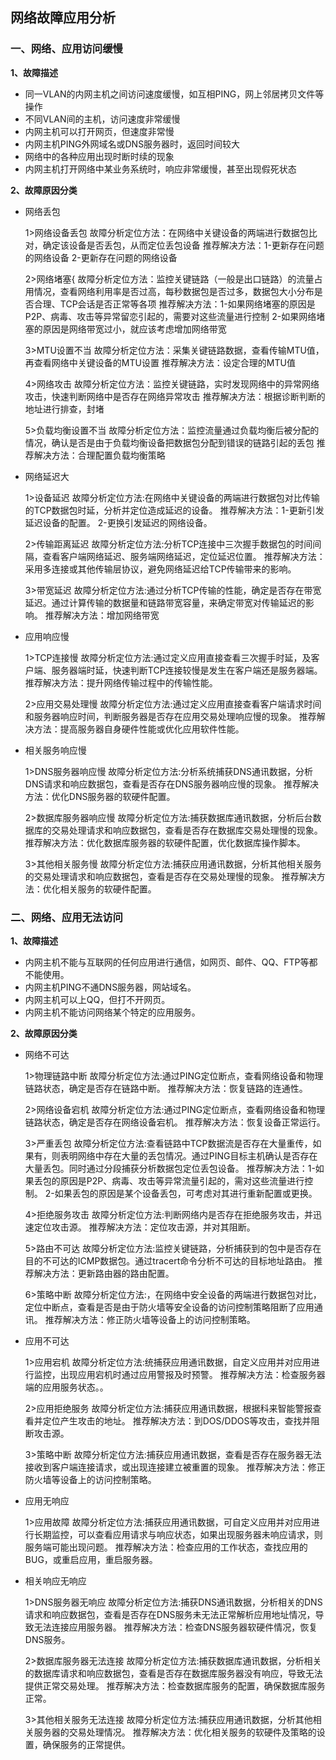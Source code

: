 ## 网络故障应用分析
### 一、网络、应用访问缓慢
**1、故障描述**

- 同一VLAN的内网主机之间访问速度缓慢，如互相PING，网上邻居拷贝文件等操作
- 不同VLAN间的主机，访问速度非常缓慢
- 内网主机可以打开网页，但速度非常慢
- 内网主机PING外网域名或DNS服务器时，返回时间较大
- 网络中的各种应用出现时断时续的现象
- 内网主机打开网络中某业务系统时，响应非常缓慢，甚至出现假死状态
	
**2、故障原因分类**
- 网络丢包


	1>网络设备丢包
		故障分析定位方法：在网络中关键设备的两端进行数据包比对，确定该设备是否丢包，从而定位丢包设备
		推荐解决方法：1-更新存在问题的网络设备 2-更新存在问题的网络设备
	
	2>网络堵塞{
		故障分析定位方法：监控关键链路（一般是出口链路）的流量占用情况，查看网络利用率是否过高，每秒数据包是否过多，数据包大小分布是否合理、TCP会话是否正常等各项
		推荐解决方法：1-如果网络堵塞的原因是P2P、病毒、攻击等异常留恋引起的，需要对这些流量进行控制
					  2-如果网络堵塞的原因是网络带宽过小，就应该考虑增加网络带宽
	
	3>MTU设置不当
		故障分析定位方法：采集关键链路数据，查看传输MTU值，再查看网络中关键设备的MTU设置
		推荐解决方法：设定合理的MTU值
	
	4>网络攻击
		故障分析定位方法：监控关键链路，实时发现网络中的异常网络攻击，快速判断网络中是否存在网络异常攻击
		推荐解决方法：根据诊断判断的地址进行排查，封堵
	
	5>负载均衡设置不当
		故障分析定位方法：监控流量通过负载均衡后被分配的情况，确认是否是由于负载均衡设备把数据包分配到错误的链路引起的丢包
		推荐解决方法：合理配置负载均衡策略
			
		
- 网络延迟大


	1>设备延迟
		故障分析定位方法:在网络中关键设备的两端进行数据包对比传输的TCP数据包时延，分析并定位造成延迟的设备。
		推荐解决方法：1-更新引发延迟设备的配置。
					  2-更换引发延迟的网络设备。
	
	2>传输距离延迟
		故障分析定位方法:分析TCP连接中三次握手数据包的时间间隔，查看客户端网络延迟、服务端网络延迟，定位延迟位置。
		推荐解决方法：采用多连接或其他传输层协议，避免网络延迟给TCP传输带来的影响。
	
	3>带宽延迟
		故障分析定位方法:通过分析TCP传输的性能，确定是否存在带宽延迟。通过计算传输的数据量和链路带宽容量，来确定带宽对传输延迟的影响。
		推荐解决方法：增加网络带宽
	
	

- 应用响应慢


	1>TCP连接慢
		故障分析定位方法:通过定义应用直接查看三次握手时延，及客户端、服务器端时延，快速判断TCP连接较慢是发生在客户端还是服务器端。
		推荐解决方法：提升网络传输过程中的传输性能。
	
	2>应用交易处理慢
		故障分析定位方法:通过定义应用直接查看客户端请求时间和服务器响应时间，判断服务器是否存在应用交易处理响应慢的现象。
		推荐解决方法：提高服务器自身硬件性能或优化应用软件性能。
	

- 相关服务响应慢


	1>DNS服务器响应慢
		故障分析定位方法:分析系统捕获DNS通讯数据，分析DNS请求和响应数据包，查看是否存在DNS服务器响应慢的现象。
		推荐解决方法：优化DNS服务器的软硬件配置。
	
	2>数据库服务器响应慢
		故障分析定位方法:捕获数据库通讯数据，分析后台数据库的交易处理请求和响应数据包，查看是否存在数据库交易处理慢的现象。
		推荐解决方法：优化数据库服务器的软硬件配置，优化数据库操作脚本。
	
	3>其他相关服务慢
		故障分析定位方法:捕获应用通讯数据，分析其他相关服务的交易处理请求和响应数据包，查看是否存在交易处理慢的现象。
		推荐解决方法：优化相关服务的软硬件配置。

			
	

### 二、网络、应用无法访问
**1、故障描述**

- 内网主机不能与互联网的任何应用进行通信，如网页、邮件、QQ、FTP等都不能使用。
- 内网主机PING不通DNS服务器，网站域名。
- 内网主机可以上QQ，但打不开网页。
- 内网主机不能访问网络某个特定的应用服务。
	
**2、故障原因分类**

- 网络不可达


	1>物理链路中断
		故障分析定位方法:通过PING定位断点，查看网络设备和物理链路状态，确定是否存在链路中断。
		推荐解决方法：恢复链路的连通性。
	
	2>网络设备宕机
		故障分析定位方法:通过PING定位断点，查看网络设备和物理链路状态，确定是否存在网络设备宕机。
		推荐解决方法：恢复设备正常运行。			
	
	3>严重丢包
		故障分析定位方法:查看链路中TCP数据流是否存在大量重传，如果有，则表明网络中存在大量的丢包情况。通过PING目标主机确认是否存在大量丢包。同时通过分段捕获分析数据包定位丢包设备。
		推荐解决方法：1-如果丢包的原因是P2P、病毒、攻击等异常流量引起的，需对这些流量进行控制。
					 2-如果丢包的原因是某个设备丢包，可考虑对其进行重新配置或更换。			
	
	4>拒绝服务攻击
		故障分析定位方法:判断网络内是否存在拒绝服务攻击，并迅速定位攻击源。
		推荐解决方法：定位攻击源，并对其阻断。			
	
	5>路由不可达
		故障分析定位方法:监控关键链路，分析捕获到的包中是否存在目的不可达的ICMP数据包。通过tracert命令分析不可达的目标地址路由。
		推荐解决方法：更新路由器的路由配置。			
	
	6>策略中断
		故障分析定位方法:，在网络中安全设备的两端进行数据包对比，定位中断点，查看是否是由于防火墙等安全设备的访问控制策略阻断了应用通讯。
		推荐解决方法：修正防火墙等设备上的访问控制策略。			
		
	
- 应用不可达


	1>应用宕机
		故障分析定位方法:统捕获应用通讯数据，自定义应用并对应用进行监控，出现应用宕机时通过应用警报及时预警。
		推荐解决方法：检查服务器端的应用服务状态。。
	
	2>应用拒绝服务
		故障分析定位方法:捕获应用通讯数据，根据科来智能警报查看并定位产生攻击的地址。
		推荐解决方法：到DOS/DDOS等攻击，查找并阻断攻击源。			
	
	3>策略中断
		故障分析定位方法:捕获应用通讯数据，查看是否存在服务器无法接收到客户端连接请求，或出现连接建立被重置的现象。
		推荐解决方法：修正防火墙等设备上的访问控制策略。			
	
		
- 应用无响应


	1>应用故障
		故障分析定位方法:捕获应用通讯数据，可自定义应用并对应用进行长期监控，可以查看应用请求与响应状态，如果出现服务器未响应请求，则服务端可能出现问题。
		推荐解决方法：检查应用的工作状态，查找应用的BUG，或重启应用，重启服务器。
				
		
- 相关响应无响应


	1>DNS服务器无响应
		故障分析定位方法:捕获DNS通讯数据，分析相关的DNS请求和响应数据包，查看是否存在DNS服务未无法正常解析应用地址情况，导致无法连接应用服务器。
		推荐解决方法：检查DNS服务器软硬件情况，恢复DNS服务。
	
	2>数据库服务器无法连接
		故障分析定位方法:捕获数据库通讯数据，分析相关的数据库请求和响应数据包，查看是否存在数据库服务器没有响应，导致无法提供正常交易处理。
		推荐解决方法：检查数据库服务的配置，确保数据库服务正常。			
	
	3>其他相关服务无法连接
		故障分析定位方法:捕获应用通讯数据，分析其他相关服务器的交易处理情况。
		推荐解决方法：优化相关服务的软硬件及策略的设置，确保服务的正常提供。			
			
		
	

